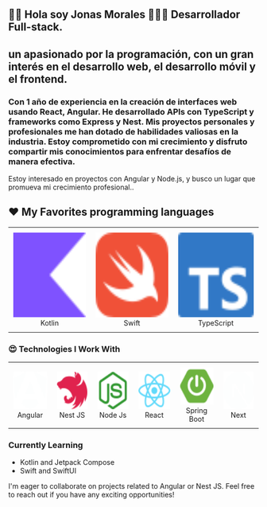 ## 👋🏻 Hola soy **Jonas Morales** 👨🏻‍💻 Desarrollador Full-stack. 
## un apasionado por la programación, con un gran interés en el desarrollo web, el desarrollo móvil y el frontend.

###  Con 1 año de experiencia en la creación de interfaces web usando React, Angular. He desarrollado APIs con TypeScript y frameworks como Express y Nest. Mis proyectos personales y profesionales me han dotado de habilidades valiosas en la industria. Estoy comprometido con mi crecimiento y disfruto compartir mis conocimientos para enfrentar desafíos de manera efectiva.
Estoy interesado en proyectos con Angular y Node.js, y busco un lugar que promueva mi crecimiento profesional..
  
## ❤️ My Favorites programming languages
<div align="center">
  <table style="border-collapse: collapse;">
  <td align="center" style="padding: 10px;">
        <img src="kotlin.svg" alt="Dart" width="170" height="170"><br>
        Kotlin
      </td>
       <td align="center" style="padding: 10px;">
        <img src="swift.svg" alt="Swift" width="170" height="170"><br>
        Swift
      </td>
      <td align="center" style="padding: 10px;">
        <img src="typescript.svg" alt="Swift" width="170" height="170"><br>
        TypeScript
      </td>
  </table>
</div>

### 😍 Technologies I Work With
<div align="center">
  <table style="border-collapse: collapse; background-color: transparent;">
    <tr>
      <td align="center" style="padding: 10px; border: none;">
        <img src="angular-color.svg" alt="Angular" width="75" height="75"><br>
        Angular
      </td>
      <td align="center" style="padding: 10px; border: none;">
        <img src="nestjs-color.svg" alt="Nest" width="75" height="75"><br>
        Nest JS
      </td>
      <td align="center" style="padding: 10px; border: none;">
        <img src="nodedotjs-color.svg" alt="Node" width="75" height="75"><br>
        Node Js
      </td>
      <td align="center" style="padding: 10px; border: none;">
        <img src="react-color.svg" alt="React" width="75" height="75"><br>
        React
      </td>
      <td align="center" style="padding: 10px; border: none;">
        <img src="springboot.svg" alt="Springboot" width="75" height="75"><br>
        Spring Boot
      </td>
      <td align="center" style="padding: 10px; border: none;">
        <img src="nextjs.svg" alt="Next" width="75" height="75"><br>
        Next
      </td>
    </tr>
  </table>
</div>


### Currently Learning
-  Kotlin and Jetpack Compose
- Swift and SwiftUI

I'm eager to collaborate on projects related to Angular or Nest JS. Feel free to reach out if you have any exciting opportunities!

